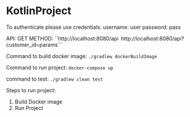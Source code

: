 # KotlinProject


To authenticate please use credentials: 
username: user
password: pass

API:
GET METHOD:
``http://localhost:8080/api```
```http://localhost:8080/api?customer_id=params```

Command to build docker image:
```./gradlew dockerBuildImage```

Command to run project:
```docker-compose up```

command to test:
```./gradlew clean test```

Steps to run project:
1. Build Docker image
2. Run Project 

